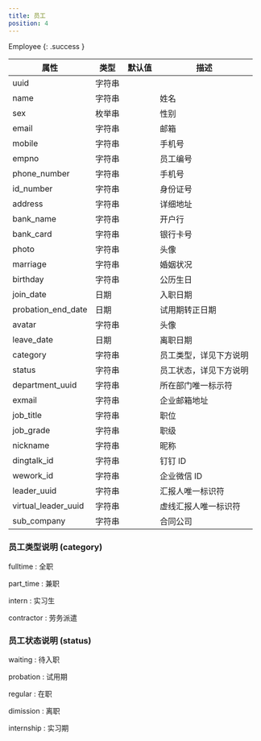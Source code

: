 ```yaml
---
title: 员工
position: 4
---
```


Employee
{: .success }

属性      | 类型   | 默认值 | 描述
----------|--------|--------|------|
uuid      | 字符串 |        |
name      | 字符串 |        | 姓名
sex       | 枚举串 |        | 性别
email     | 字符串 |        | 邮箱
mobile    | 字符串 |        | 手机号
empno     | 字符串 |        | 员工编号
phone_number | 字符串|      | 手机号
id_number | 字符串 |        | 身份证号
address   | 字符串 |        | 详细地址
bank_name | 字符串 |        | 开户行
bank_card | 字符串 |        | 银行卡号
photo     | 字符串 |        | 头像
marriage  | 字符串 |        | 婚姻状况
birthday  | 字符串 |        | 公历生日
join_date | 日期   |        | 入职日期
probation_end_date | 日期   |       | 试用期转正日期
avatar    | 字符串 |        | 头像
leave_date | 日期  |        | 离职日期
category | 字符串  |        | 员工类型，详见下方说明
status     | 字符串 |       | 员工状态，详见下方说明
department_uuid | 字符串 |       | 所在部门唯一标示符
exmail | 字符串 |       | 企业邮箱地址
job_title |字符串| |职位|
job_grade |字符串| |职级|
nickname |字符串| |昵称|
dingtalk_id |字符串| |钉钉 ID|
wework_id |字符串| |企业微信 ID|
leader_uuid |字符串| |汇报人唯一标识符|
virtual_leader_uuid |字符串| |虚线汇报人唯一标识符|
sub_company |字符串| |合同公司|


### 员工类型说明 (category)
fulltime
: 全职

part_time
: 兼职

intern
: 实习生

contractor
: 劳务派遣


### 员工状态说明 (status)
waiting
: 待入职

probation
: 试用期

regular
: 在职

dimission
: 离职

internship
: 实习期
